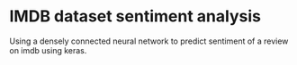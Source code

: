 # IMDB dataset sentiment analysis
Using a densely connected neural network to predict sentiment of a review on imdb using keras.
